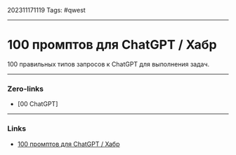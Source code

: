 202311171119
Tags: #qwest 

---
# 100 промптов для ChatGPT / Хабр

100 правильных типов запросов к ChatGPT для выполнения задач.

---
### Zero-links

- [00 ChatGPT]

---
### Links

- [100 промптов для ChatGPT / Хабр](https://habr.com/ru/companies/otus/articles/774046/)